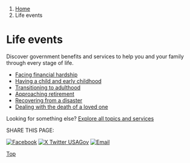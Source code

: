 1. [Home](/)
2. Life events

Life events
===========

Discover government benefits and services to help you and your family through every stage of life.

* [Facing financial hardship](/financial-hardship)
* [Having a child and early childhood](/early-childhood)
* [Transitioning to adulthood](/adulthood)
* [Approaching retirement](/approaching-retirement)
* [Recovering from a disaster](/disaster)
* [Dealing with the death of a loved one](/death-loved-one)

Looking for something else?
[Explore all topics and services](/#all-topics-header)

SHARE THIS PAGE:

[![Facebook](/themes/custom/usagov/images/social-media-icons/Facebook_Icon.svg)](https://www.facebook.com/sharer/sharer.php?u=https://www.usa.gov/life-events&v=3)
[![X Twitter USAGov](/themes/custom/usagov/images/social-media-icons/X_Twitter_Icon.svg?version=2)](https://twitter.com/intent/tweet?source=webclient&text=https://www.usa.gov/life-events)
[![Email](/themes/custom/usagov/images/social-media-icons/Email_Icon.svg?version=2)](mailto:?subject=https://www.usa.gov/life-events)

[Top](#main-content)